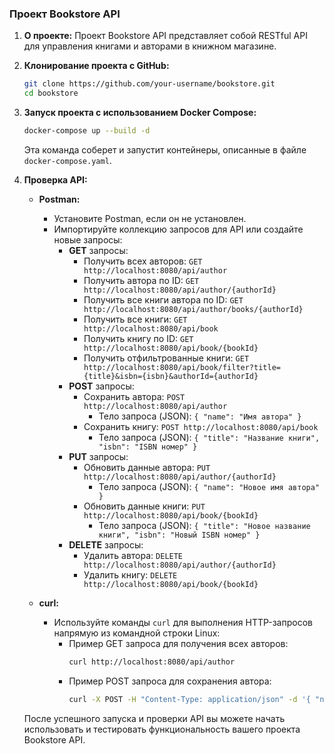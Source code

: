 ### Проект Bookstore API

1. **О проекте:**
   Проект Bookstore API представляет собой RESTful API для управления книгами и авторами в книжном магазине.

2. **Клонирование проекта с GitHub:**
   ```bash
   git clone https://github.com/your-username/bookstore.git
   cd bookstore
   ```

3. **Запуск проекта с использованием Docker Compose:**
   ```bash
   docker-compose up --build -d
   ```

   Эта команда соберет и запустит контейнеры, описанные в файле `docker-compose.yaml`.

4. **Проверка API:**
   
   - **Postman:**
     - Установите Postman, если он не установлен.
     - Импортируйте коллекцию запросов для API или создайте новые запросы:
       - **GET** запросы:
         - Получить всех авторов: `GET http://localhost:8080/api/author`
         - Получить автора по ID: `GET http://localhost:8080/api/author/{authorId}`
         - Получить все книги автора по ID: `GET http://localhost:8080/api/author/books/{authorId}`
         - Получить все книги: `GET http://localhost:8080/api/book`
         - Получить книгу по ID: `GET http://localhost:8080/api/book/{bookId}`
         - Получить отфильтрованные книги: `GET http://localhost:8080/api/book/filter?title={title}&isbn={isbn}&authorId={authorId}`
       - **POST** запросы:
         - Сохранить автора: `POST http://localhost:8080/api/author`
           - Тело запроса (JSON): `{ "name": "Имя автора" }`
         - Сохранить книгу: `POST http://localhost:8080/api/book`
           - Тело запроса (JSON): `{ "title": "Название книги", "isbn": "ISBN номер" }`
       - **PUT** запросы:
         - Обновить данные автора: `PUT http://localhost:8080/api/author/{authorId}`
           - Тело запроса (JSON): `{ "name": "Новое имя автора" }`
         - Обновить данные книги: `PUT http://localhost:8080/api/book/{bookId}`
           - Тело запроса (JSON): `{ "title": "Новое название книги", "isbn": "Новый ISBN номер" }`
       - **DELETE** запросы:
         - Удалить автора: `DELETE http://localhost:8080/api/author/{authorId}`
         - Удалить книгу: `DELETE http://localhost:8080/api/book/{bookId}`
   
   - **curl:**
     - Используйте команды `curl` для выполнения HTTP-запросов напрямую из командной строки Linux:
       - Пример GET запроса для получения всех авторов:
         ```bash
         curl http://localhost:8080/api/author
         ```
       - Пример POST запроса для сохранения автора:
         ```bash
         curl -X POST -H "Content-Type: application/json" -d '{ "name": "Имя автора" }' http://localhost:8080/api/author
         ```

   После успешного запуска и проверки API вы можете начать использовать и тестировать функциональность вашего проекта Bookstore API.
